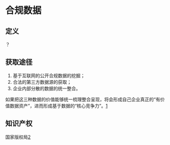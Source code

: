 # 合规数据

## 定义

？

## 获取途径

1. 基于互联网的公开合规数据的挖掘；
1. 合法的第三方数据源的获取；
1. 企业内部分散的数据的统一整合。

如果把这三种数据的价值能够统一梳理整合呈现，将会形成自己企业真正的“有价值数据资产”，进而形成基于数据的“核心竞争力”。[1]

## 知识产权

国家版权局[2]

[1]: https://www.weiyangx.com/346934.html
[2]: http://www.ncac.gov.cn/chinacopyright/
